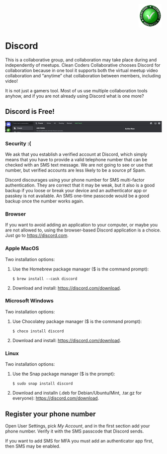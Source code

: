 <div style="text-align: right"><img alt="Clean Coders Collaborative" src="./images/clean-code-icon.png"></div>

# Discord

This is a collaborative group, and collaboration may take place during and independently of meetups.
Clean Coders Collaborative chooses Discord for collaboration because in one tool it supports both the
virtual meetup video collaboration and “anytime” chat collaboration between members, including video!

It is not just a gamers tool.
Most of us use multiple collaboration tools anyhow, and if you are not already using Discord what is one more?

## Discord is Free!

![Discord](./images/discord.png)

### Security :(

We ask that you establish a verified account at Discord, which simply means that you have to provide a valid telephone number
that can be checked with an SMS text message.
We are not going to see or use that number, but verified accounts are less likely to be a source pf Spam.

Discord discourages using your phone number for SMS multi-factor authentication.
They are correct that it may be weak, but it also is a good backup if you loose or break your device
and an authenticator app or passkey is not available.
An SMS one-time passcode would be a good backup once the number works again.

### Browser

If you want to avoid adding an application to your computer, or maybe you are not allowed to, using the browser-based
Discord application is a choice. Just go to https://discord.com. 

### Apple MacOS

Two installation options:

1. Use the Homebrew package manager ($ is the command prompt):
    ```
    $ brew install --cask discord
    ```

1. Download and install: https://discord.com/download.

### Microsoft Windows

Two installation options:

1. Use Chocolatey package manager ($ is the command prompt):
    ```
    $ choco install discord
    ```

1. Download and install: https://discord.com/download.

### Linux

Two installation options:

1. Use the Snap package manager ($ is the prompt):
    ```
    $ sudo snap install discord
    ```

1. Download and installn (.deb for Debian/Ubuntu/Mint, .tar.gz for everyone): https://discord.com/download.

## Register your phone number

Open User Settings, pick *My Account*, and in the first section add your phone number.
Verify it with the SMS passcode that Discord sends.

If you want to add SMS for MFA you must add an authenticator app first,
then SMS may be enabled. 